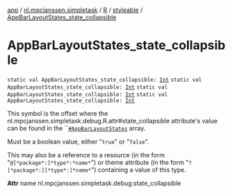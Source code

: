 [app](../../../index.md) / [nl.mpcjanssen.simpletask](../../index.md) / [R](../index.md) / [styleable](index.md) / [AppBarLayoutStates_state_collapsible](.)

# AppBarLayoutStates_state_collapsible

`static val AppBarLayoutStates_state_collapsible: `[`Int`](https://kotlinlang.org/api/latest/jvm/stdlib/kotlin/-int/index.html)
`static val AppBarLayoutStates_state_collapsible: `[`Int`](https://kotlinlang.org/api/latest/jvm/stdlib/kotlin/-int/index.html)
`static val AppBarLayoutStates_state_collapsible: `[`Int`](https://kotlinlang.org/api/latest/jvm/stdlib/kotlin/-int/index.html)
`static val AppBarLayoutStates_state_collapsible: `[`Int`](https://kotlinlang.org/api/latest/jvm/stdlib/kotlin/-int/index.html)

This symbol is the offset where the nl.mpcjanssen.simpletask.debug.R.attr#state_collapsible attribute's value can be found in the ``[`#AppBarLayoutStates`](-app-bar-layout-states.md) array.

Must be a boolean value, either "`true`" or "`false`".

This may also be a reference to a resource (in the form "`@[*package*:]*type*:*name*`") or theme attribute (in the form "`?[*package*:][*type*:]*name*`") containing a value of this type.

**Attr**
name nl.mpcjanssen.simpletask.debug:state_collapsible

